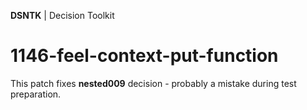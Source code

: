 **DSNTK** | Decision Toolkit

# 1146-feel-context-put-function

This patch fixes **nested009** decision - probably a mistake during test preparation.
